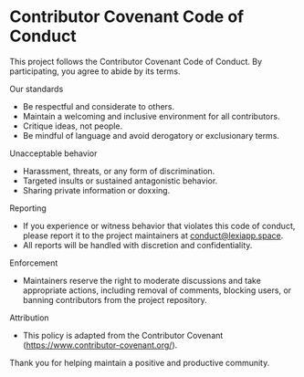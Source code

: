 # Contributor Covenant Code of Conduct

This project follows the Contributor Covenant Code of Conduct. By participating, you agree to abide by its terms.

Our standards

- Be respectful and considerate to others.
- Maintain a welcoming and inclusive environment for all contributors.
- Critique ideas, not people.
- Be mindful of language and avoid derogatory or exclusionary terms.

Unacceptable behavior

- Harassment, threats, or any form of discrimination.
- Targeted insults or sustained antagonistic behavior.
- Sharing private information or doxxing.

Reporting

- If you experience or witness behavior that violates this code of conduct, please report it to the project maintainers at conduct@lexiapp.space.
- All reports will be handled with discretion and confidentiality.

Enforcement

- Maintainers reserve the right to moderate discussions and take appropriate actions, including removal of comments, blocking users, or banning contributors from the project repository.

Attribution

- This policy is adapted from the Contributor Covenant (https://www.contributor-covenant.org/).

Thank you for helping maintain a positive and productive community.
